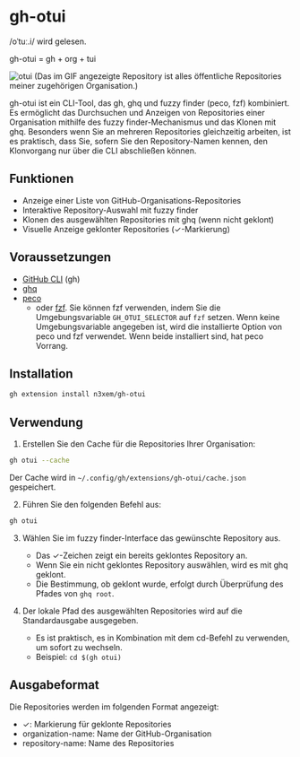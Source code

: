 # gh-otui

/oˈtuː.i/ wird gelesen.

gh-otui = gh + org + tui

![otui](https://github.com/user-attachments/assets/0c7626eb-c639-4f4c-86e1-b4ba6dab5bec)
(Das im GIF angezeigte Repository ist alles öffentliche Repositories meiner zugehörigen Organisation.)

gh-otui ist ein CLI-Tool, das gh, ghq und fuzzy finder (peco, fzf) kombiniert.  
Es ermöglicht das Durchsuchen und Anzeigen von Repositories einer Organisation mithilfe des fuzzy finder-Mechanismus und das Klonen mit ghq. Besonders wenn Sie an mehreren Repositories gleichzeitig arbeiten, ist es praktisch, dass Sie, sofern Sie den Repository-Namen kennen, den Klonvorgang nur über die CLI abschließen können.

## Funktionen

- Anzeige einer Liste von GitHub-Organisations-Repositories
- Interaktive Repository-Auswahl mit fuzzy finder
- Klonen des ausgewählten Repositories mit ghq (wenn nicht geklont)
- Visuelle Anzeige geklonter Repositories (✓-Markierung)

## Voraussetzungen

- [GitHub CLI](https://cli.github.com/) (gh)
- [ghq](https://github.com/x-motemen/ghq)
- [peco](https://github.com/peco/peco)
  - oder [fzf](https://github.com/junegunn/fzf). Sie können fzf verwenden, indem Sie die Umgebungsvariable `GH_OTUI_SELECTOR` auf `fzf` setzen. Wenn keine Umgebungsvariable angegeben ist, wird die installierte Option von peco und fzf verwendet. Wenn beide installiert sind, hat peco Vorrang.
  
## Installation

```bash
gh extension install n3xem/gh-otui
```

## Verwendung

1. Erstellen Sie den Cache für die Repositories Ihrer Organisation:

```bash
gh otui --cache
```

Der Cache wird in `~/.config/gh/extensions/gh-otui/cache.json` gespeichert.

2. Führen Sie den folgenden Befehl aus:

```bash
gh otui
```

3. Wählen Sie im fuzzy finder-Interface das gewünschte Repository aus.
   - Das ✓-Zeichen zeigt ein bereits geklontes Repository an.
   - Wenn Sie ein nicht geklontes Repository auswählen, wird es mit ghq geklont.
   - Die Bestimmung, ob geklont wurde, erfolgt durch Überprüfung des Pfades von `ghq root`.

4. Der lokale Pfad des ausgewählten Repositories wird auf die Standardausgabe ausgegeben.
   - Es ist praktisch, es in Kombination mit dem cd-Befehl zu verwenden, um sofort zu wechseln.
   - Beispiel: `cd $(gh otui)`

## Ausgabeformat

Die Repositories werden im folgenden Format angezeigt:

- ✓: Markierung für geklonte Repositories
- organization-name: Name der GitHub-Organisation
- repository-name: Name des Repositories